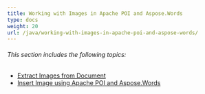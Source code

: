 ```yaml
---
title: Working with Images in Apache POI and Aspose.Words
type: docs
weight: 20
url: /java/working-with-images-in-apache-poi-and-aspose-words/
---
```


###### This section includes the following topics:

- [Extract Images from Document](https://docs.aspose.com/words/java/extract-images-from-document/)
- [Insert Image using Apache POI and Aspose.Words](https://docs.aspose.com/words/java/insert-image-using-apache-poi-and-aspose-words/)
